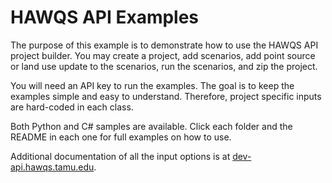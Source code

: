 # HAWQS API Examples #

The purpose of this example is to demonstrate how to use the HAWQS API project builder. You may create a project, add scenarios, add point source or land use update to the scenarios, run the scenarios, and zip the project.

You will need an API key to run the examples. The goal is to keep the examples simple and easy to understand. Therefore, project specific inputs are hard-coded in each class.

Both Python and C\# samples are available. Click each folder and the README in each one for full examples on how to use.

Additional documentation of all the input options is at [dev-api.hawqs.tamu.edu](https://dev-api.hawqs.tamu.edu/).